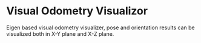 # Visual Odometry Visualizor
Eigen based visual odometry visualizer, pose and orientation results can be visualized both in X-Y plane and X-Z plane.
